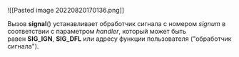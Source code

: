 ![[Pasted image 20220820170136.png]]

Вызов **signal**() устанавливает обработчик сигнала с номером _signum_ в соответствии с параметром _handler_, который может быть равен **SIG_IGN**, **SIG_DFL** или адресу функции пользователя ("обработчик сигнала").